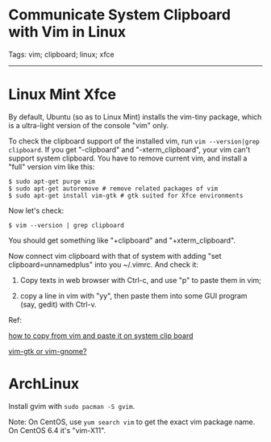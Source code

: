 # Communicate System Clipboard with Vim in Linux
Tags: vim; clipboard; linux; xfce

------

# Linux Mint Xfce

By default, Ubuntu (so as to Linux Mint) installs the vim-tiny package, which is a ultra-light version of the console "vim" only.

To check the clipboard support of the installed vim, run `vim --version|grep clipboard`.
If you get "-clipboard" and "-xterm_clipboard", your vim can't support system clipboard.
You have to remove current vim, and install a "full" version vim like this:

    $ sudo apt-get purge vim 
    $ sudo apt-get autoremove # remove related packages of vim 
    $ sudo apt-get install vim-gtk # gtk suited for Xfce environments

Now let's check:
 
    $ vim --version | grep clipboard 

You should get something like "+clipboard" and "+xterm_clipboard". 

Now connect vim clipboard with that of system with adding "set clipboard=unnamedplus" into you ~/.vimrc. And check it:

1. Copy texts in web browser with Ctrl-c, and use "p" to paste them in vim;

1. copy a line in vim with "yy", then paste them into some GUI program (say, gedit) with Ctrl-v.

Ref:

[how to copy from vim and paste it on system clip board](http://ubuntuforums.org/showthread.php?t=1686955)

[vim-gtk or vim-gnome?](http://comments.gmane.org/gmane.linux.ubuntu.xubuntu.user/4374)

# ArchLinux

Install gvim with `sudo pacman -S gvim`.

Note: On CentOS, use `yum search vim` to get the exact vim package name. On CentOS 6.4 it's "vim-X11".
